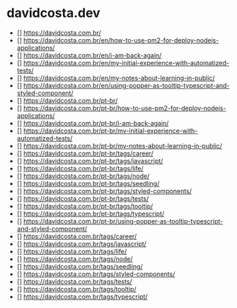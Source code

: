 # davidcosta.dev

- [] https://davidcosta.com.br/
- [] https://davidcosta.com.br/en/how-to-use-pm2-for-deploy-nodejs-applications/
- [] https://davidcosta.com.br/en/i-am-back-again/
- [] https://davidcosta.com.br/en/my-initial-experience-with-automatized-tests/
- [] https://davidcosta.com.br/en/my-notes-about-learning-in-public/
- [] https://davidcosta.com.br/en/using-popper-as-tooltip-typescript-and-styled-component/
- [] https://davidcosta.com.br/pt-br/
- [] https://davidcosta.com.br/pt-br/how-to-use-pm2-for-deploy-nodejs-applications/
- [] https://davidcosta.com.br/pt-br/i-am-back-again/
- [] https://davidcosta.com.br/pt-br/my-initial-experience-with-automatized-tests/
- [] https://davidcosta.com.br/pt-br/my-notes-about-learning-in-public/
- [] https://davidcosta.com.br/pt-br/tags/career/
- [] https://davidcosta.com.br/pt-br/tags/javascript/
- [] https://davidcosta.com.br/pt-br/tags/life/
- [] https://davidcosta.com.br/pt-br/tags/node/
- [] https://davidcosta.com.br/pt-br/tags/seedling/
- [] https://davidcosta.com.br/pt-br/tags/styled-components/
- [] https://davidcosta.com.br/pt-br/tags/tests/
- [] https://davidcosta.com.br/pt-br/tags/tooltip/
- [] https://davidcosta.com.br/pt-br/tags/typescript/
- [] https://davidcosta.com.br/pt-br/using-popper-as-tooltip-typescript-and-styled-component/
- [] https://davidcosta.com.br/tags/career/
- [] https://davidcosta.com.br/tags/javascript/
- [] https://davidcosta.com.br/tags/life/
- [] https://davidcosta.com.br/tags/node/
- [] https://davidcosta.com.br/tags/seedling/
- [] https://davidcosta.com.br/tags/styled-components/
- [] https://davidcosta.com.br/tags/tests/
- [] https://davidcosta.com.br/tags/tooltip/
- [] https://davidcosta.com.br/tags/typescript/
